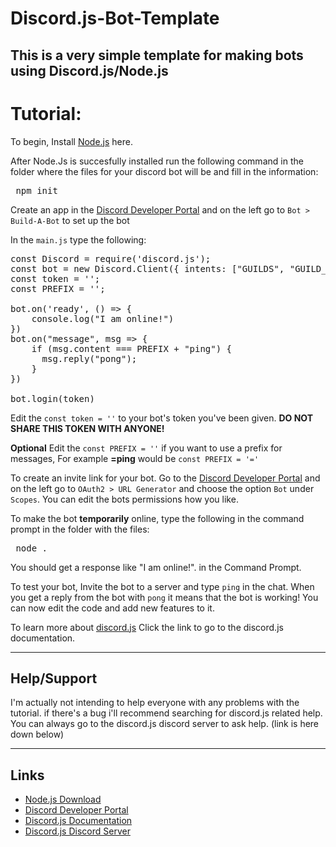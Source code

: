 # Discord.js-Bot-Template
This is a very simple template for making bots using Discord.js/Node.js
---
# Tutorial:

To begin, Install [Node.js](https://nodejs.org/en/) here.

After Node.Js is succesfully installed run the following command in the folder where the files for your discord bot will be and fill in the information:

<pre> npm init </pre>

Create an app in the [Discord Developer Portal](https://discord.com/developers/applications) and on the left go to ``` Bot > Build-A-Bot ``` to set up the bot

In the `main.js` type the following:

<pre>
const Discord = require('discord.js');
const bot = new Discord.Client({ intents: ["GUILDS", "GUILD_MESSAGES"] });
const token = '';
const PREFIX = ''; 

bot.on('ready', () => {
    console.log("I am online!")
})
bot.on("message", msg => {
    if (msg.content === PREFIX + "ping") {
      msg.reply("pong");
    }
})

bot.login(token)
</pre>

Edit the `const token = ''`  to your bot's token you've been given. **DO NOT SHARE THIS TOKEN WITH ANYONE!**

**Optional** Edit the `const PREFIX = ''` if you want to use a prefix for messages, For example **=ping** would be `const PREFIX = '='`

To create an invite link for your bot. Go to the [Discord Developer Portal](https://discord.com/developers/applications) and on the left go to ```OAuth2 > URL Generator``` and choose the option `Bot` under `Scopes`. You can edit the bots permissions how you like.

To make the bot **temporarily** online, type the following in the command prompt in the folder with the files:

<pre> node . </pre>

You should get a response like "I am online!". in the Command Prompt.

To test your bot, Invite the bot to a server and type `ping` in the chat. When you get a reply from the bot with `pong` it means that the bot is working! You can now edit the code and add new features to it.

To learn more about [discord.js](https://discord.js.org/#/docs/discord.js/stable/general/welcome) Click the link to go to the discord.js documentation.

---
## Help/Support
I'm actually not intending to help everyone with any problems with the tutorial. if there's a bug i'll recommend searching for discord.js related help. You can always go to the discord.js discord server to ask help. (link is here down below)

---
## Links

- [Node.js Download](https://nodejs.org/en/)
- [Discord Developer Portal](https://discord.com/developers/applications)
- [Discord.js Documentation](https://discord.js.org/#/docs/discord.js/stable/general/welcome)
- [Discord.js Discord Server](https://discord.com/invite/bRCvFy9)
